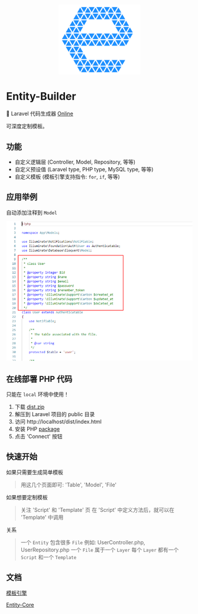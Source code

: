 
<p align="center">
    <img src="public/logo.svg" alt="logo" width="222" />
</p>

# Entity-Builder

:tomato: Laravel 代码生成器 [Online](https://googee.github.io/Entity-Builder/dist)

可深度定制模板。


## 功能

- 自定义逻辑层 (Controller, Model, Repository, 等等)
- 自定义预设值 (Laravel type, PHP type, MySQL type, 等等)
- 自定义模板 (模板引擎支持指令: `for`, `if`, 等等)


## 应用举例

自动添加注释到 `Model`

![Model](https://github.com/GooGee/Entity-Builder/raw/gh-pages/image/model.png)


## 在线部署 PHP 代码

只能在 `local` 环境中使用！

1. 下载 [dist.zip](https://github.com/GooGee/Entity-Builder/releases)
1. 解压到 Laravel 项目的 public 目录
1. 访问 http://localhost/dist/index.html
1. 安装 PHP [package](https://github.com/GooGee/Entity)
1. 点击 'Connect' 按钮


## 快速开始

如果只需要生成简单模板
> 用这几个页面即可: 'Table', 'Model', 'File'

如果想要定制模板
> 关注 'Script' 和 'Template' 页
> 在 'Script' 中定义方法后，就可以在 'Template' 中调用

关系
> 一个 `Entity` 包含很多 `File` 例如: UserController.php, UserRepository.php
> 一个 `File` 属于一个 `Layer`
> 每个 `Layer` 都有一个 `Script` 和一个 `Template`


## 文档

[模板引擎](https://mozilla.github.io/nunjucks/templating.html)

[Entity-Core](https://googee.github.io/Entity-Core/docs/)
